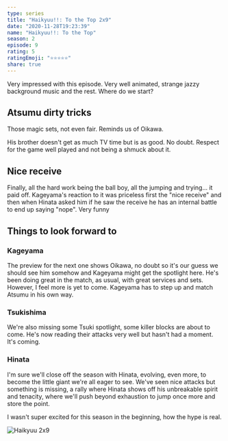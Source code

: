 ```yaml
---
type: series
title: "Haikyuu!!: To the Top 2x9"
date: "2020-11-28T19:23:39"
name: "Haikyuu!!: To the Top"
season: 2
episode: 9
rating: 5
ratingEmoji: "⭐️⭐️⭐️⭐️⭐️"
share: true
---
```


Very impressed with this episode. Very well animated, strange jazzy background music and the rest. Where do we start?

## Atsumu dirty tricks

Those magic sets, not even fair. Reminds us of Oikawa.

His brother doesn't get as much TV time but is as good. No doubt. Respect for the game well played and not being a shmuck about it.

## Nice receive

Finally, all the hard work being the ball boy, all the jumping and trying... it paid off. Kageyama's reaction to it was priceless first the "nice receive" and then when Hinata asked him if he saw the receive he has an internal battle to end up saying "nope". Very funny

## Things to look forward to

### Kageyama

The preview for the next one shows Oikawa, no doubt so it's our guess we should see him somehow and Kageyama might get the spotlight here. He's been doing great in the match, as usual, with great services and sets. However, I feel more is yet to come. Kageyama has to step up and match Atsumu in his own way.

### Tsukishima

We're also missing some Tsuki spotlight, some killer blocks are about to come. He's now reading their attacks very well but hasn't had a moment. It's coming.

### Hinata

I'm sure we'll close off the season with Hinata, evolving, even more, to become the little giant we're all eager to see. We've seen nice attacks but something is missing, a rally where Hinata shows off his unbreakable spirit and tenacity, where we'll push beyond exhaustion to jump once more and store the point.

I wasn't super excited for this season in the beginning, how the hype is real.

![Haikyuu 2x9](https://cldup.com/a9tCdpVaPJ.png)
